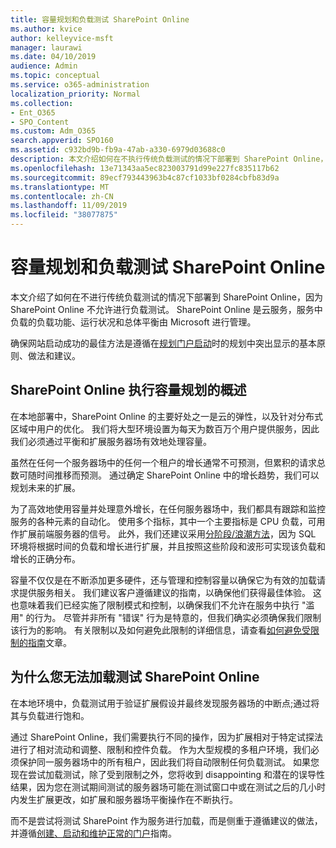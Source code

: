 ```yaml
---
title: 容量规划和负载测试 SharePoint Online
ms.author: kvice
author: kelleyvice-msft
manager: laurawi
ms.date: 04/10/2019
audience: Admin
ms.topic: conceptual
ms.service: o365-administration
localization_priority: Normal
ms.collection:
- Ent_O365
- SPO_Content
ms.custom: Adm_O365
search.appverid: SPO160
ms.assetid: c932bd9b-fb9a-47ab-a330-6979d03688c0
description: 本文介绍如何在不执行传统负载测试的情况下部署到 SharePoint Online，因为这是不允许的。
ms.openlocfilehash: 13e71343aa5ec823003791d99e227fc835117b62
ms.sourcegitcommit: 89ecf793443963b4c87cf1033bf0284cbfb83d9a
ms.translationtype: MT
ms.contentlocale: zh-CN
ms.lasthandoff: 11/09/2019
ms.locfileid: "38077875"
---
```

# <a name="capacity-planning-and-load-testing-sharepoint-online"></a>容量规划和负载测试 SharePoint Online
本文介绍了如何在不进行传统负载测试的情况下部署到 SharePoint Online，因为 SharePoint Online 不允许进行负载测试。 SharePoint Online 是云服务，服务中负载的负载功能、运行状况和总体平衡由 Microsoft 进行管理。
  
确保网站启动成功的最佳方法是遵循在[规划门户启动](https://docs.microsoft.com/office365/enterprise/planportallaunchroll-out)时的规划中突出显示的基本原则、做法和建议。

## <a name="overview-of-how-sharepoint-online-performs-capacity-planning"></a>SharePoint Online 执行容量规划的概述 
在本地部署中，SharePoint Online 的主要好处之一是云的弹性，以及针对分布式区域中用户的优化。 我们将大型环境设置为每天为数百万个用户提供服务，因此我们必须通过平衡和扩展服务器场有效地处理容量。
  
虽然在任何一个服务器场中的任何一个租户的增长通常不可预测，但累积的请求总数可随时间推移而预测。 通过确定 SharePoint Online 中的增长趋势，我们可以规划未来的扩展。
  
为了高效地使用容量并处理意外增长，在任何服务器场中，我们都具有跟踪和监控服务的各种元素的自动化。 使用多个指标，其中一个主要指标是 CPU 负载，可用作扩展前端服务器的信号。 此外，我们还建议采用[分阶段/浪潮方法](https://docs.microsoft.com/office365/enterprise/planportallaunchroll-out)，因为 SQL 环境将根据时间的负载和增长进行扩展，并且按照这些阶段和波形可实现该负载和增长的正确分布。 

容量不仅仅是在不断添加更多硬件，还与管理和控制容量以确保它为有效的加载请求提供服务相关。 我们建议客户遵循建议的指南，以确保他们获得最佳体验。 这也意味着我们已经实施了限制模式和控制，以确保我们不允许在服务中执行 "滥用" 的行为。 尽管并非所有 "错误" 行为是特意的，但我们确实必须确保我们限制该行为的影响。 有关限制以及如何避免此限制的详细信息，请查看[如何避免受限制的指南](https://docs.microsoft.com/sharepoint/dev/general-development/how-to-avoid-getting-throttled-or-blocked-in-sharepoint-online)文章。

## <a name="why-you-cannot-load-test-sharepoint-online"></a>为什么您无法加载测试 SharePoint Online
在本地环境中，负载测试用于验证扩展假设并最终发现服务器场的中断点;通过将其与负载进行饱和。 

通过 SharePoint Online，我们需要执行不同的操作，因为扩展相对于特定试探法进行了相对流动和调整、限制和控件负载。 作为大型规模的多租户环境，我们必须保护同一服务器场中的所有租户，因此我们将自动限制任何负载测试。 如果您现在尝试加载测试，除了受到限制之外，您将收到 disappointing 和潜在的误导性结果，因为您在测试期间测试的服务器场可能在测试窗口中或在测试之后的几小时内发生扩展更改，如扩展和服务器场平衡操作在不断执行。

而不是尝试将测试 SharePoint 作为服务进行加载，而是侧重于遵循建议的做法，并遵循[创建、启动和维护正常的门户](https://go.microsoft.com/fwlink/?linkid=2105838)指南。
